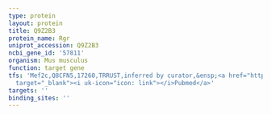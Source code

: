 ```yaml
---
type: protein
layout: protein
title: Q9Z2B3
protein_name: Rgr
uniprot_accession: Q9Z2B3
ncbi_gene_id: '57811'
organism: Mus musculus
function: target gene
tfs: 'Mef2c,Q8CFN5,17260,TRRUST,inferred by curator,&ensp;<a href="https://www.ncbi.nlm.nih.gov/pubmed/?term=21715356%5Buid%5D"
  target="_blank"><i uk-icon="icon: link"></i>Pubmed</a>'
targets: ''
binding_sites: ''
---
```

